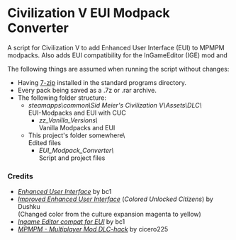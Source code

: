 # Civilization V EUI Modpack Converter
A script for Civilization V to add Enhanced User Interface (EUI) to MPMPM modpacks.
Also adds EUI compatibility for the InGameEditor (IGE) mod and 

The following things are assumed when running the script without changes:
* Having [7-zip](https://www.7-zip.org/) installed in the standard programs directory.
* Every pack being saved as a .7z or .rar archive.
* The following folder structure:
	* _steamapps\common\Sid Meier's Civilization V\Assets\DLC\\_ \
	EUI-Modpacks and EUI with CUC
		* _zz_Vanilla_Versions\\_ \
		Vanilla Modpacks and EUI
	* This project's folder somewhere\\ \
	Edited files
		* _EUI_Modpack_Converter\\_ \
		Script and project files

### Credits
* [*Enhanced User Interface*](https://forums.civfanatics.com/resources/civ5-enhanced-user-interface.24303/) by bc1
* [*Improved Enhanced User Interface*](https://www.reddit.com/r/civ/comments/3i46rk/update_improved_enhanced_user_interface/) (*Colored Unlocked Citizens*) by Dushku \
  (Changed color from the culture expansion magenta to yellow)
* [*Ingame Editor compat for EUI*](https://forums.civfanatics.com/resources/ingame-editor-compatibility-file-for-eui.24647/) by bc1
* [*MPMPM - Multiplayer Mod DLC-hack*](https://forums.civfanatics.com/threads/mpmpm-multiplayer-mod-dlc-hack-updated.533238/) by cicero225

